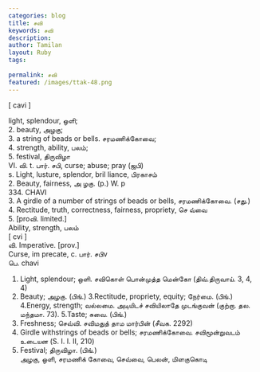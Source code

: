 ```yaml
---
categories: blog
title: சவி
keywords: சவி
description: 
author: Tamilan
layout: Ruby
tags: 
 
permalink: சவி
featured: /images/ttak-48.png
---
```

  
[ cavi ]  
  
light, splendour, ஒளி;  
2. beauty, அழகு;  
3. a string of beads or bells. சரமணிக்கோவை;  
4. strength, ability, பலம்;  
5. festival, திருவிழா  
VI. வி. t. பார். சபி, curse; abuse; pray (ஜபி)  
s. Light, lusture, splendor, bril liance, பிரகாசம்  
2. Beauty, fairness, அ ழகு. (p.) W. p  
334. CHAVI  
3. A girdle of a number of strings of beads or bells, சரமணிக்கோவை. (சது.)  
4. Rectitude, truth, correctness, fairness, propriety, செ வ்வை  
5. [proவி. limited.]  
Ability, strength, பலம்  
[ cvi ]  
வி. Imperative. [prov.]  
Curse, im precate, c. பார். சபிv  
பெ. chavi  
1. Light, splendour; ஒளி. சவிகொள் பொன்முத்த மென்கோ (திவ்.திருவாய். 3, 4, 4)  
2. Beauty; அழகு. (பிங்.) 3.Rectitude, propriety, equity; நேர்மை. (பிங்.) 4.Energy, strength; வல்லமை. அடியிடச் சவியிலாதே முடங்குவன் (குற்றா. தல. மந்தமா. 73). 5.Taste; சுவை. (பிங்.)  
6. Freshness; செவ்வி. சவிமதுத் தாம மார்பின் (சீவக. 2292)  
7. Girdle withstrings of beads or bells; சரமணிக்கோவை. சவிமூன்றுவடம் உடையன (S. I. I. II, 210)  
8. Festival; திருவிழா. (பிங்.)  
அழகு, ஒளி, சரமணிக் கோவை, செவ்வை, பெலன், மிளகுகொடி